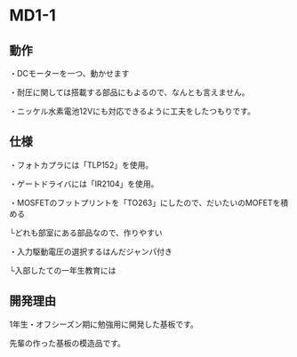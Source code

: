 # MD1-1
## 動作
・DCモーターを一つ、動かせます

・耐圧に関しては搭載する部品にもよるので、なんとも言えません。

・ニッケル水素電池12Vにも対応できるように工夫をしたつもりです。

## 仕様
・フォトカプラには「TLP152」を使用。

・ゲートドライバには「IR2104」を使用。

・MOSFETのフットプリントを「TO263」にしたので、だいたいのMOFETを積める

└どれも部室にある部品なので、作りやすい

・入力駆動電圧の選択するはんだジャンパ付き

└入部したての一年生教育には

## 開発理由
1年生・オフシーズン期に勉強用に開発した基板です。

先輩の作った基板の模造品です。
